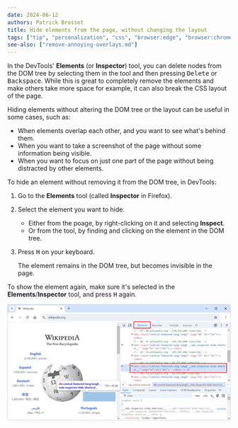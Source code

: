 ```yaml
---
date: 2024-06-12
authors: Patrick Brosset
title: Hide elements from the page, without changing the layout
tags: ["tip", "personalization", "css", "browser:edge", "browser:chrome", "browser:firefox"]
see-also: ["remove-annoying-overlays.md"]
---
```

In the DevTools' **Elements** (or **Inspector**) tool, you can delete nodes from the DOM tree by selecting them in the tool and then pressing <kbd>Delete</kbd> or <kbd>Backspace</kbd>. While this is great to completely remove the elements and make others take more space for example, it can also break the CSS layout of the page.

Hiding elements without altering the DOM tree or the layout can be useful in some cases, such as:

* When elements overlap each other, and you want to see what's behind them.
* When you want to take a screenshot of the page without some information being visible.
* When you want to focus on just one part of the page without being distracted by other elements.

To hide an element without removing it from the DOM tree, in DevTools:

1. Go to the **Elements** tool (called **Inspector** in Firefox).
1. Select the element you want to hide.
   
   * Either from the poage, by right-clicking on it and selecting **Inspect**.
   * Or from the tool, by finding and clicking on the element in the DOM tree.

1. Press <kbd>H</kbd> on your keyboard.

   The element remains in the DOM tree, but becomes invisible in the page.

To show the element again, make sure it's selected in the **Elements**/**Inspector** tool, and press <kbd>H</kbd> again.

![Chrome with DevTools opened, showing how pressing H hides elements from the page](../../assets/img/hide-elements.png)
